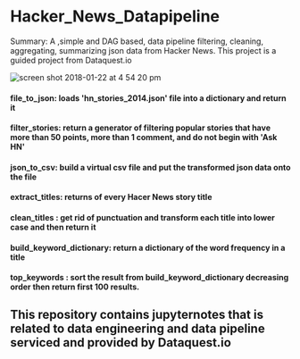 # Hacker_News_Datapipeline
Summary:
A ,simple and DAG based, data pipeline filtering, cleaning, aggregating, summarizing json data from Hacker News.
This project is a guided project from Dataquest.io 


![screen shot 2018-01-22 at 4 54 20 pm](https://user-images.githubusercontent.com/10664813/35252373-02d5cdea-ff95-11e7-9822-fb4f933896fb.png)

#### file_to_json: loads 'hn_stories_2014.json' file into a dictionary and return it
#### filter_stories: return a generator of filtering popular stories that have more than 50 points, more than 1 comment, and do not begin with 'Ask HN'
#### json_to_csv: build a virtual csv file and put the transformed json data onto the file
#### extract_titles: returns of every Hacer News story title
#### clean_titles : get rid of punctuation and transform each title into lower case and then return it
#### build_keyword_dictionary: return a dictionary of the word frequency in a title
#### top_keywords : sort the result from build_keyword_dictionary decreasing order then return first 100 results.

## This repository contains jupyternotes that is related to data engineering and data pipeline serviced and provided by Dataquest.io
